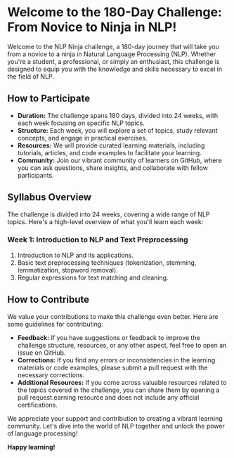 # Welcome to the 180-Day Challenge: From Novice to Ninja in NLP!
Welcome to the NLP Ninja challenge, a 180-day journey that will take you from a novice to a ninja in Natural Language Processing (NLP). Whether you're a student, a professional, or simply an enthusiast, this challenge is designed to equip you with the knowledge and skills necessary to excel in the field of NLP.

## How to Participate
- **Duration:** The challenge spans 180 days, divided into 24 weeks, with each week focusing on specific NLP topics.
- **Structure:** Each week, you will explore a set of topics, study relevant concepts, and engage in practical exercises.
- **Resources:** We will provide curated learning materials, including tutorials, articles, and code examples to facilitate your learning.
- **Community:** Join our vibrant community of learners on GitHub, where you can ask questions, share insights, and collaborate with fellow participants.

## Syllabus Overview
The challenge is divided into 24 weeks, covering a wide range of NLP topics. Here's a high-level overview of what you'll learn each week:
### **Week 1: Introduction to NLP and Text Preprocessing**
1. Introduction to NLP and its applications.
2. Basic text preprocessing techniques (tokenization, stemming, lemmatization, stopword removal).
3. Regular expressions for text matching and cleaning.

## How to Contribute
We value your contributions to make this challenge even better. Here are some guidelines for contributing:

- **Feedback:** If you have suggestions or feedback to improve the challenge structure, resources, or any other aspect, feel free to open an issue on GitHub.
- **Corrections:** If you find any errors or inconsistencies in the learning materials or code examples, please submit a pull request with the necessary corrections.
- **Additional Resources:** If you come across valuable resources related to the topics covered in the challenge, you can share them by opening a pull request.earning resource and does not include any official certifications.

We appreciate your support and contribution to creating a vibrant learning community. Let's dive into the world of NLP together and unlock the power of language processing!

**Happy learning!**